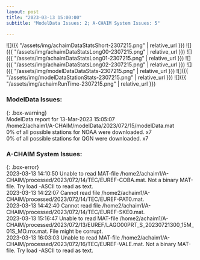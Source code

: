 ```yaml
---
layout: post
title: "2023-03-13 15:00:00"
subtitle: "ModelData Issues: 2; A-CHAIM System Issues: 5"

---
```


![]({{ "/assets/img/achaimDataStatsShort-2307215.png" | relative_url }})
![]({{ "/assets/img/achaimDataStatsLong00-2307215.png" | relative_url }})
![]({{ "/assets/img/achaimDataStatsLong01-2307215.png" | relative_url }})
![]({{ "/assets/img/achaimDataStatsLong02-2307215.png" | relative_url }})
![]({{ "/assets/img/modelDataDataStats-2307215.png" | relative_url }})
![]({{ "/assets/img/modelDataStationStats-2307215.png" | relative_url }})
![]({{ "/assets/img/achaimRunTime-2307215.png" | relative_url }})

### ModelData Issues:  
  
{: .box-warning}  
 ModelData report for 13-Mar-2023 15:05:07   
 /home2/achaim1/A-CHAIM/modelData/2023/072/15/modelData.mat   
 0% of all possible stations for NOAA were downloaded. x7   
 0% of all possible stations for QGN were downloaded. x7   
  
### A-CHAIM System Issues:  
  
{: .box-error}  
2023-03-13 14:10:50 Unable to read MAT-file /home2/achaim1/A-CHAIM/processed/2023/072/14/TEC/EUREF-COBA.mat. Not a binary MAT-file. Try load -ASCII to read as text.  
2023-03-13 14:22:07 Cannot read file /home2/achaim1/A-CHAIM/processed/2023/072/14/TEC/EUREF-PAT0.mat.  
2023-03-13 14:42:40 Cannot read file /home2/achaim1/A-CHAIM/processed/2023/072/14/TEC/EUREF-SKE0.mat.  
2023-03-13 15:16:47 Unable to read MAT-file /home2/achaim1/A-CHAIM/processed/2023/072/13/EUREF/LAGO00PRT_S_20230721300_15M_01S_MO.rnx.mat. File might be corrupt.  
2023-03-13 16:03:03 Unable to read MAT-file /home2/achaim1/A-CHAIM/processed/2023/072/16/TEC/EUREF-VALE.mat. Not a binary MAT-file. Try load -ASCII to read as text.  
